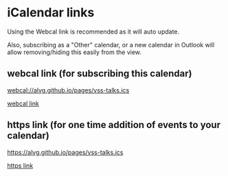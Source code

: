 # iCalendar links


Using the Webcal link is recommended as it will auto update.

Also, subscribing as a "Other" calendar, or a new calendar in Outlook will allow removing/hiding this easily from the view.

## webcal link (for subscribing this calendar)
<webcal://alvg.github.io/pages/vss-talks.ics>

[webcal link](webcal://alvg.github.io/pages/vss-talks.ics)

## https link (for one time addition of events to your calendar)
<https://alvg.github.io/pages/vss-talks.ics>

[https link](https://alvg.github.io/pages/vss-talks.ics)

